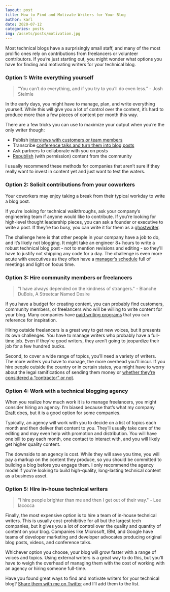 ```yaml
---
layout: post
title: How to Find and Motivate Writers for Your Blog
author: karl
date: 2020-07-12
categories: posts
img: /assets/posts/motivation.jpg
---
```


Most technical blogs have a surprisingly small staff, and many of the most prolific ones rely on contributions from freelancers or volunteer contributors. If you’re just starting out, you might wonder what options you have for finding and motivating writers for your technical blog.

### Option 1: Write everything yourself

> “You can’t do everything, and if you try to you’ll do even less.” - Josh Steimle

In the early days, you might have to manage, plan, and write everything yourself. While this will give you a lot of control over the content, it’s hard to produce more than a few pieces of content per month this way.

There are a few tricks you can use to maximize your output when you’re the only writer though:

*   Publish [interviews with customers or team members](https://www.codeinwp.com/blog/guide-to-blog-interviews/)
*   Transcribe [conference talks and turn them into blog posts](https://draft.dev/learn/posts/conference-talk-to-post)
*   Ask partners to collaborate with you on posts
*   [Republish](https://www.impulsecreative.com/blog/best-practices-for-reposting-blogs-aka-content-syndication) (with permission) content from the community

I usually recommend these methods for companies that aren’t sure if they really want to invest in content yet and just want to test the waters.

<!-- signup -->

### Option 2: Solicit contributions from your coworkers

Your coworkers may enjoy taking a break from their typical workday to write a blog post.

If you’re looking for technical walkthroughs, ask your company’s engineering team if anyone would like to contribute. If you’re looking for high-level thought leadership pieces, you can ask a founder or executive to write a post. If they’re too busy, you can write it for them as a [ghostwriter](https://www.entrepreneur.com/article/280519).

The challenge here is that other people in your company have a job to do, and it’s likely not blogging. It might take an engineer 8+ hours to write a robust technical blog post - not to mention revisions and editing - so they'll have to justify not shipping any code for a day. The challenge is even more acute with executives as they often have a [manager’s schedule](http://www.paulgraham.com/makersschedule.html) full of meetings and light on focus time.

### Option 3: Hire community members or freelancers

> "I have always depended on the kindness of strangers." - Blanche DuBois, A Streetcar Named Desire

If you have a budget for creating content, you can probably find customers, community members, or freelancers who will be willing to write content for your blog. Many companies have [paid writing programs](https://github.com/malgamves/CommunityWriterPrograms) that you can reference for inspiration.

Hiring outside freelancers is a great way to get new voices, but it presents its own challenges. You have to manage writers who probably have a full-time job. Even if they're good writers, they aren’t going to jeopardize their job for a few hundred bucks.

Second, to cover a wide range of topics, you’ll need a variety of writers. The more writers you have to manage, the more overhead you'll incur. If you hire people outside the country or in certain states, you might have to worry about the legal ramifications of sending them money or [whether they’re considered a “contractor” or not](https://www.thebalancesmb.com/what-is-the-abc-test-for-independent-contractors-4586615).

### Option 4: Work with a technical blogging agency

When you realize how much work it is to manage freelancers, you might consider hiring an agency. I’m biased because that’s what my company [Draft](https://draft.dev/) does, but it is a good option for some companies.

Typically, an agency will work with you to decide on a list of topics each month and then deliver that content to you. They’ll usually take care of the editing and may even help with promotion and distribution. You will have one bill to pay each month, one contact to interact with, and you will likely get higher quality content.

The downside to an agency is cost. While they will save you time, you will pay a markup on the content they produce, so you should be committed to building a blog before you engage them. I only recommend the agency model if you’re looking to build high-quality, long-lasting technical content as a business asset.

### Option 5: Hire in-house technical writers

> "I hire people brighter than me and then I get out of their way." - Lee Iacocca

Finally, the most expensive option is to hire a team of in-house technical writers. This is usually cost-prohibitive for all but the largest tech companies, but it gives you a lot of control over the quality and quantity of content on your blog. Companies like Microsoft, IBM, and Google have teams of developer marketing and developer advocates producing original blog posts, videos, and conference talks.

Whichever option you choose, your blog will grow faster with a range of voices and topics. Using external writers is a great way to do this, but you’ll have to weigh the overhead of managing them with the cost of working with an agency or hiring someone full-time.

Have you found great ways to find and motivate writers for your technical blog? [Share them with me on Twitter](https://twitter.com/karllhughes) and I’ll add them to the list.
